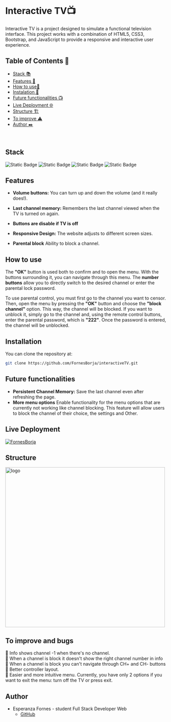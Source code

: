 # Interactive TV📺
Interactive TV is a project designed to simulate a functional television interface. This project works with a combination of HTML5, CSS3, Bootstrap, and JavaScript to provide a responsive and interactive user experience.

## Table of Contents 📂

- <a href="#stack">Stack 📚</a>
- <a href="#features">Features 👾</a>
- <a href="#how-to-use">How to use📖</a>
- <a href="#instalation">Instalation 💾</a>
- <a href="#future-functionalities">Future functionalities 📺</a>
- <a href="#live-deployment">Live Deployment 🌐</a>
- <a href="#structure">Structure 🏗️</a>
- <a href="#to-improve-and-bugs">To improve ⚠️</a>
- <a href="#author">Author ✒️</a>


<br>


## Stack

![Static Badge](https://img.shields.io/badge/HTML5-orange?style=flat-square) ![Static Badge](https://img.shields.io/badge/CSS3-blue?style=flat-square)  ![Static Badge](https://img.shields.io/badge/Bootstrap-purple?style=flat-square) ![Static Badge](https://img.shields.io/badge/JavaScript-yellow?style=flat-square)

## Features
- **Volume buttons:** You can turn up and down the volume (and it really does!).

- **Last channel memory:** Remembers the last channel viewed when the TV is turned on again.

- **Buttons are disable if TV is off** 

- **Responsive Design:** The website adjusts to different screen sizes.

- **Parental block** Ability to block a channel.

## How to use
The **"OK"** button is used both to confirm and to open the menu. With the buttons surrounding it, you can navigate through this menu. The **number buttons** allow you to directly switch to the desired channel or enter the parental lock password. <br/>

To use parental control, you must first go to the channel you want to censor. Then, open the menu by pressing the **"OK"** button and choose the **"block channel"** option. This way, the channel will be blocked. If you want to unblock it, simply go to the channel and, using the remote control buttons, enter the parental password, which is **"222"**. Once the password is entered, the channel will be unblocked.

## Installation
You can clone the repository at:

```sh
git clone https://github.com/FornesBorja/interactiveTV.git
```

## Future functionalities
- **Persistent Channel Memory:** Save the last channel even after refreshing the page.
- **More menu options** Enable functionality for the menu options that are currently not working like channel blocking. This feature will allow users to block the channel of their choice, the settings and Other.


## Live Deployment

[![FornesBorja](https://img.shields.io/static/v1?label=FornesBorja&message=interactiveTV&color=purple&logo=github)](https://fornesborja.github.io/interactiveTV)

## Structure

<img align="center" alt="logo" width="500" src="https://i.gyazo.com/c5ad71ec56cd92f58aed9501ba01a633.png">

## To improve and bugs
🔲 Info shows channel -1 when there's no channel. <br/>
🔲 When a channel is block it doesn't show the right channel number in info <br/>
🔲 When a channel is block you can't navigate through CH+ and CH- buttons <br/>
🔲 Better controller layout. <br/>
🔲 Easier and more intuitive menu. Currently, you have only 2 options if you want to exit the menu: turn off the TV or press exit.

## Author

- Esperanza Fornes - student Full Stack Developer Web
  - [GitHub](https://github.com/fornesborja)
